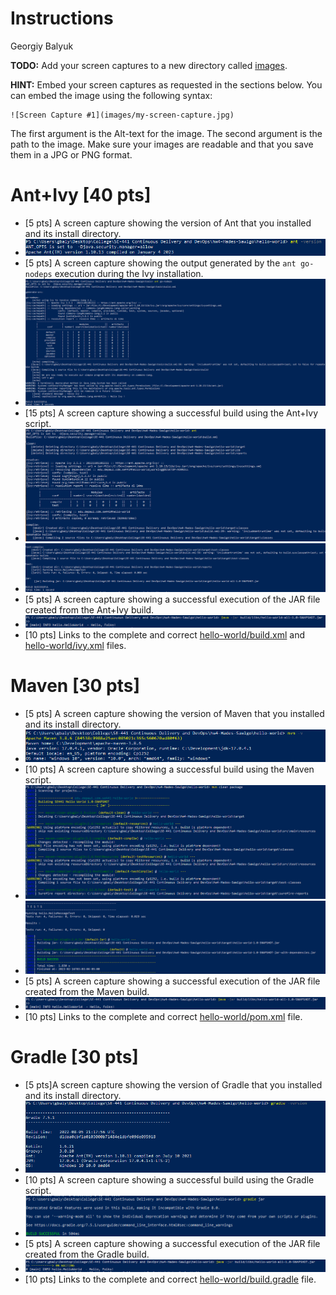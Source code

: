 # Instructions
Georgiy Balyuk

**TODO:** Add your screen captures to a new directory called [images](images).

**HINT:** Embed your screen captures as requested in the sections below. You can embed the image using the following syntax:

```
![Screen Capture #1](images/my-screen-capture.jpg)
```

The first argument is the Alt-text for the image. The second argument is the path to the image. Make sure your images are readable and that you save them in a JPG or PNG format.

# Ant+Ivy [40 pts]
- [5 pts] A screen capture showing the version of Ant that you installed and its install directory.
- ![Ant Version](images/ant-version.png)
- [5 pts] A screen capture showing the output generated by the `ant go-nodeps` execution during the Ivy installation.
- ![Ant Version](images/ant-go-nodeps.png)
- [15 pts] A screen capture showing a successful build using the Ant+Ivy script.
- ![Ant Version](images/ant-build-1.png)
- ![Ant Version](images/ant-build-2.png)
- [5 pts] A screen capture showing a successful execution of the JAR file created from the Ant+Ivy build.
- ![Ant Version](images/ant-jar-execution.png)
- [10 pts] Links to the complete and correct [hello-world/build.xml](hello-world/build.xml) and [hello-world/ivy.xml](hello-world/ivy.xml) files.


# Maven [30 pts]
- [5 pts] A screen capture showing the version of Maven that you installed and its install directory.
- ![Ant Version](images/maven-version.png)
- [10 pts] A screen capture showing a successful build using the Maven script.
- ![Ant Version](images/maven-package-1.png)
- ![Ant Version](images/maven-package-2.png)
- [5 pts] A screen capture showing a successful execution of the JAR file created from the Maven build.
- ![Ant Version](images/maven-execution.png)
- [10 pts] Links to the complete and correct [hello-world/pom.xml](hello-world/pom.xml) file.

# Gradle [30 pts]
- [5 pts]A screen capture showing the version of Gradle that you installed and its install directory.
- ![Ant Version](images/gradle-version.png)
- [10 pts] A screen capture showing a successful build using the Gradle script.
- ![Ant Version](images/gradle-jar.png)
- [5 pts] A screen capture showing a successful execution of the JAR file created from the Gradle build.
- ![Ant Version](images/gradle-execution.png)
- [10 pts] Links to the complete and correct [hello-world/build.gradle](hello-world/build.gradle) file.

